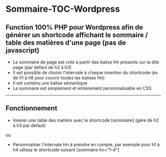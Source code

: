 # Sommaire-TOC-Wordpress
 
## Function 100% PHP pour Wordpress afin de générer un shortcode affichant le sommaire / table des matières d'une page (pas de javascript)
 
* Le sommaire de page est créé à partir des balise Hn presents sur la dite page (par defaut de h2 à h3)
* Il est possible de choisir l'intervale à chaque insertion du shortcode (ex de h1 à h6 pour couvrir toutes les balises Hn)
* Il est contenu une balise sémantique <nav>
* Le sommaire est simplement et entièrement personnalisable en CSS

 ---
 
 ## Fonctionnement
 
* Inserer une table des matière avec le shortcode [sommaire]  (gère de h2 à h3 par defaut)

ou

* Personnalsier l'intervale Hn à prendre en compte, par exemple pour h1 à h4 utlisez le shortcode suivant [sommaire hn="1-4"]
